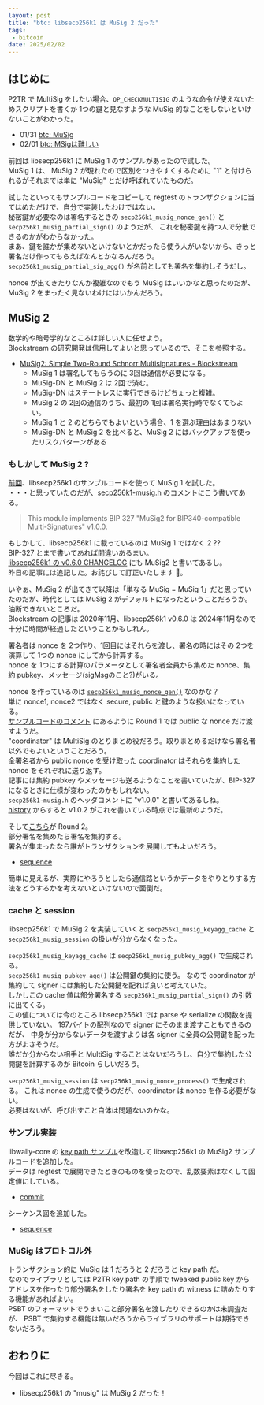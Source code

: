 ```yaml
---
layout: post
title: "btc: libsecp256k1 は MuSig 2 だった"
tags:
 - bitcoin
date: 2025/02/02
---
```


## はじめに

P2TR で MultiSig をしたい場合、`OP_CHECKMULTISIG` のような命令が使えないためスクリプトを書くか 1つの鍵と見なすような MuSig 的なことをしないといけないことがわかった。

* 01/31 [btc: MuSig](/2025/01/20250131-btc.html)
* 02/01 [btc: MSigは難しい](20250201-btc.md)

前回は libsecp256k1 に MuSig 1 のサンプルがあったので試した。  
MuSig 1 は、 MuSig 2 が現れたので区別をつきやすくするために "1" と付けられるがそれまでは単に "MuSig" とだけ呼ばれていたものだ。

試したといってもサンプルコードをコピーして regtest のトランザクションに当てはめただけで、自分で実装したわけではない。  
秘密鍵が必要なのは署名するときの `secp256k1_musig_nonce_gen()` と `secp256k1_musig_partial_sign()` のようだが、
これを秘密鍵を持つ人で分散できるのかがわからなかった。  
まあ、鍵を誰かが集めないといけないとかだったら使う人がいないから、きっと署名だけ作ってもらえばなんとかなるんだろう。  
`secp256k1_musig_partial_sig_agg()` が名前としても署名を集約しそうだし。

nonce が出てきたりなんか複雑なのでもう MuSig はいいかなと思ったのだが、
MuSig 2 をまったく見ないわけにはいかんだろう。

## MuSig 2

数学的や暗号学的なところは詳しい人に任せよう。  
Blockstream の研究開発は信用してよいと思っているので、そこを参照する。

* [MuSig2: Simple Two-Round Schnorr Multisignatures - Blockstream](https://blog.blockstream.com/musig2-simple-two-round-schnorr-multisignatures/)
  * MuSig 1 は署名してもらうのに 3回は通信が必要になる。
  * MuSig-DN と MuSig 2 は 2回で済む。
  * MuSig-DN はステートレスに実行できるけどちょっと複雑。
  * MuSig 2 の 2回の通信のうち、最初の 1回は署名実行時でなくてもよい。
  * MuSig 1 と 2 のどちらでもよいという場合、1 を選ぶ理由はあまりない
  * MuSig-DN と MuSig 2 を比べると、MuSig 2 にはバックアップを使ったリスクパターンがある

### もしかして MuSig 2 ?

[前回](20250201-btc.md)、libsecp256k1 のサンプルコードを使って MuSig 1 を試した。  
・・・と思っていたのだが、[secp256k1-musig.h](https://github.com/bitcoin-core/secp256k1/blob/v0.6.0/include/secp256k1_musig.h#L13) のコメントにこう書いてある。

> This module implements BIP 327 "MuSig2 for BIP340-compatible Multi-Signatures" v1.0.0.

もしかして、libsecp256k1 に載っているのは MuSig 1 ではなく 2 ??  
BIP-327 とまで書いてあれば間違いあるまい。  
[libsecp256k1 の v0.6.0 CHANGELOG](https://github.com/bitcoin-core/secp256k1/blob/v0.6.0/CHANGELOG.md#added) にも MuSig2 と書いてあるし。  
昨日の記事には追記した。お詫びして訂正いたします 🙇。

いやぁ、MuSig 2 が出てきて以降は「単なる MuSig = MuSig 1」だと思っていたのだが、時代としては MuSig 2 がデフォルトになったということだろうか。  
油断できないところだ。  
Blockstream の記事は 2020年11月、libsecp256k1 v0.6.0 は 2024年11月なので十分に時間が経過したということかもしれん。

署名者は nonce を 2つ作り、1回目にはそれらを渡し、署名の時にはその 2つを演算して 1つの nonce にしてから計算する。  
nonce を 1つにする計算のパラメータとして署名者全員から集めた nonce、集約 pubkey、メッセージ(sigMsgのこと?)がいる。

nonce を作っているのは [`secp256k1_musig_nonce_gen()`](https://github.com/bitcoin-core/secp256k1/blob/v0.6.0/include/secp256k1_musig.h#L364-L365) なのかな？  
単に nonce1, nonce2 ではなく secure, public と鍵のような扱いになっている。  
[サンプルコードのコメント](https://github.com/bitcoin-core/secp256k1/blob/v0.6.0/examples/musig.c#L135-L140) にあるように Round 1 では public な nonce だけ渡すようだ。  
"coordinator" は MultiSig のとりまとめ役だろう。取りまとめるだけなら署名者以外でもよいということだろう。  
全署名者から public nonce を受け取った coordinator はそれらを集約した nonce をそれぞれに送り返す。  
記事には集約 pubkey やメッセージも送るようなことを書いていたが、BIP-327 になるときに仕様が変わったのかもしれない。  
`secp256k1-musig.h` のヘッダコメントに "v1.0.0" と書いてあるしね。  
[history](https://github.com/bitcoin/bips/commit/26bb1d8ea3e2f0f7e02e1ec37a4b70fbc0781f85) からすると v1.0.2 がこれを書いている時点では最新のようだ。

そして[こちら](https://github.com/bitcoin-core/secp256k1/blob/v0.6.0/examples/musig.c#L157-L174)が Round 2。  
部分署名を集めたら署名を集約する。  
署名が集まったなら誰がトランザクションを展開してもよいだろう。

* <a href="https://github.com/hirokuma/hirokuma.github.io/blob/main/bitcoin/musig/musig2_sequence.md" target="_blank">sequence</a>

簡単に見えるが、実際にやろうとしたら通信路というかデータをやりとりする方法をどうするかを考えないといけないので面倒だ。

### cache と session

libsecp256k1 で MuSig 2 を実装していくと `secp256k1_musig_keyagg_cache` と `secp256k1_musig_session` の扱いが分からなくなった。

`secp256k1_musig_keyagg_cache` は `secp256k1_musig_pubkey_agg()` で生成される。  
`secp256k1_musig_pubkey_agg()` は公開鍵の集約に使う。
なので coordinator が集約して signer には集約した公開鍵を配れば良いと考えていた。  
しかしこの cache 値は部分署名する `secp256k1_musig_partial_sign()` の引数に出てくる。  
この値については今のところ libsecp256k1 では parse や serialize の関数を提供していない。
197バイトの配列なので signer にそのまま渡すこともできるのだが、
中身が分からないデータを渡すよりは各 signer に全員の公開鍵を配った方がよさそうだ。  
誰だか分からない相手と MultiSig することはないだろうし、自分で集約した公開鍵を計算するのが Bitcoin らしいだろう。

`secp256k1_musig_session` は `secp256k1_musig_nonce_process()` で生成される。
これは nonce の生成で使うのだが、coordinator は nonce を作る必要がない。  
必要はないが、呼び出すこと自体は問題ないのかな。

### サンプル実装

libwally-core の [key path サンプル](https://github.com/hirokuma/c-keypath)を改造して libsecp256k1 の MuSig2 サンプルコードを追加した。  
データは regtest で展開できたときのものを使ったので、乱数要素はなくして固定値にしている。

* [commit](https://github.com/hirokuma/c-musig2/tree/f952541db8f1523974bee9ca24d7c5956ed35b5e)

シーケンス図を追加した。

* [sequence](https://github.com/hirokuma/c-musig2/tree/main?tab=readme-ov-file#sequence)

### MuSig はプロトコル外

トランザクション的に MuSig は 1 だろうと 2 だろうと key path だ。  
なのでライブラリとしては P2TR key path の手順で tweaked public key からアドレスを作ったり部分署名をしたり署名を key path の witness に詰めたりする機能があればよい。  
PSBT のフォーマットでうまいこと部分署名を渡したりできるのかは未調査だが、
PSBT で集約する機能は無いだろうからライブラリのサポートは期待できないだろう。

## おわりに

今回はこれに尽きる。

* libsecp256k1 の "musig" は MuSig 2 だった！
